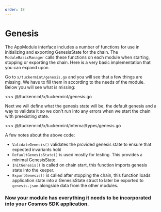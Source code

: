 ```yaml
---
order: 18
---
```


# Genesis

The AppModule interface includes a number of functions for use in initializing and exporting GenesisState for the chain. The `ModuleBasicManager` calls these functions on each module when starting, stopping or exporting the chain. Here is a very basic implementation that you can expand upon.

Go to `x/tuckermint/genesis.go` and you will see that a few things are missing. We have to fill them in according to the needs of the module. Below you will see what is missing:

<<< @/tuckermint/x/tuckermint/genesis.go

Next we will define what the genesis state will be, the default genesis and a way to validate it so we don't run into any errors when we start the chain with preexisting state.

<<< @/tuckermint/x/tuckermint/internal/types/genesis.go

A few notes about the above code:

- `ValidateGenesis()` validates the provided genesis state to ensure that expected invariants hold
- `DefaultGenesisState()` is used mostly for testing. This provides a minimal GenesisState.
- `InitGenesis()` is called on chain start, this function imports genesis state into the keeper.
- `ExportGenesis()` is called after stopping the chain, this function loads application state into a GenesisState struct to later be exported to `genesis.json` alongside data from the other modules.

### Now your module has everything it needs to be incorporated into your Cosmos SDK application.
